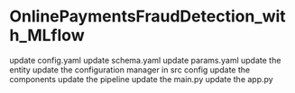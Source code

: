 # OnlinePaymentsFraudDetection_with_MLflow




update config.yaml
update schema.yaml
update params.yaml
update the entity
update the configuration manager in src config
update the components
update the pipeline
update the main.py
update the app.py